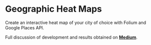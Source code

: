 # Geographic Heat Maps

Create an interactive heat map of your city of choice with Folium and Google Places API.

Full discussion of development and results obtained on [**Medium**](https://medium.com/@gabriel.pastorello/creating-geographic-heat-maps-from-any-city-with-python-6bc57ca7da03).
